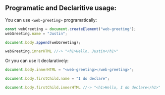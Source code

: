 ## Programatic and Declaritive usage:

You can use `<web-greeting>` programatically:
```js
const webGreeting = document.createElement("web-greeting");
webGreeting.name = "Justin";

document.body.append(webGreeting);

webGreeting.innerHTML //-> "<h1>Hello, Justin</h1>"
```

Or you can use it declaratively:

```js
document.body.innerHTML = "<web-greeting></web-greeting>";

document.body.firstChild.name = "I do declare";

document.body.firstChild.innerHTML //-> "<h1>Hello, I do declare</h1>"
```